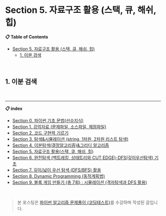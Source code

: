 # Section 5. 자료구조 활용 (스택, 큐, 해쉬, 힙)

**📋 Table of Contents**
- [Section 5. 자료구조 활용 (스택, 큐, 해쉬, 힙)](#section-5-자료구조-활용-스택-큐-해쉬-힙)
  - [1. 이분 검색](#1-이분-검색)
  
<br />

## 1. 이분 검색

<br />

---

**📋 index**
- [Section 0. 파이썬 기초 문법(선수지식)](./Section_0.md)
- [Section 1. 강의자료 (문제파일, 소스파일, 채점파일)](https://www.inflearn.com/course/%ED%8C%8C%EC%9D%B4%EC%8D%AC-%EC%95%8C%EA%B3%A0%EB%A6%AC%EC%A6%98-%EB%AC%B8%EC%A0%9C%ED%92%80%EC%9D%B4-%EC%BD%94%EB%94%A9%ED%85%8C%EC%8A%A4%ED%8A%B8)
- [Section 2. 코드 구현력 기르기](./Section_2.md)
- [Section 3. 탐색&시뮬레이션 (string, 1차원, 2차원 리스트 탐색)](./Section_3.md)
- [Section 4. 이분탐색(결정알고리즘)&그리디 알고리즘](./Section_4.md)
- [Section 5. 자료구조 활용(스택, 큐, 해쉬, 힙)](./Section_5.md)
- [Section 6. 완전탐색 (백트래킹, 상태트리와 CUT EDGE)-DFS(깊이우선탐색) 기초](./Section_6.md)
- [Section 7. 깊이/넓이 우선 탐색 (DFS/BFS) 활용](./Section_7.md)
- [Section 8. Dynamic Programming (동적계획법)](./Section_8.md)
- [Section 9. 블록 게임 만들기 (총 7회) : 시뮬레이션 (격자탐색과 DFS 활용)](./Section_9.md)

<br />

> 본 포스팅은 [파이썬 알고리즘 문제풀이 (코딩테스트)](https://www.inflearn.com/course/%ED%8C%8C%EC%9D%B4%EC%8D%AC-%EC%95%8C%EA%B3%A0%EB%A6%AC%EC%A6%98-%EB%AC%B8%EC%A0%9C%ED%92%80%EC%9D%B4-%EC%BD%94%EB%94%A9%ED%85%8C%EC%8A%A4%ED%8A%B8)를 수강하며 작성된 글입니다.